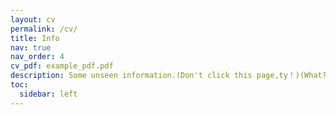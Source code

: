 ```yaml
---
layout: cv
permalink: /cv/
title: Info
nav: true
nav_order: 4
cv_pdf: example_pdf.pdf
description: Some unseen information.(Don't click this page,ty！)(What? You said you already clicked it? So don't sleep too deep at night.Thank you for your cooperation.) 
toc:
  sidebar: left
---
```

